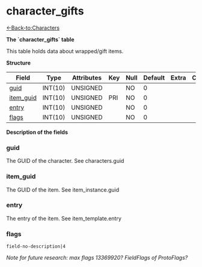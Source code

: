 # character\_gifts

[<-Back-to:Characters](database-characters.md)

**The \`character\_gifts\` table**

This table holds data about wrapped/gift items.

**Structure**

| Field          | Type    | Attributes | Key | Null | Default | Extra | Comment |
|----------------|---------|------------|-----|------|---------|-------|---------|
| [guid][1]      | INT(10) | UNSIGNED   |     | NO   | 0       |       |         |
| [item_guid][2] | INT(10) | UNSIGNED   | PRI | NO   | 0       |       |         |
| [entry][3]     | INT(10) | UNSIGNED   |     | NO   | 0       |       |         |
| [flags][4]     | INT(10) | UNSIGNED   |     | NO   | 0       |       |         |

[1]: #guid
[2]: #item_guid
[3]: #entry
[4]: #flags

**Description of the fields**

### guid

The GUID of the character. See characters.guid

### item\_guid

The GUID of the item. See item\_instance.guid

### entry

The entry of the item. See item\_template.entry

### flags

`field-no-description|4`

*Note for future research: max flags 13369920? FieldFlags of ProtoFlags?*
